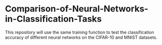 # Comparison-of-Neural-Networks-in-Classification-Tasks
This repository will use the same training function to test the classification accuracy of different neural networks on the CIFAR-10 and MNIST datasets.
